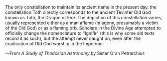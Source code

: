 The only constellation to maintain its ancient name in the present day, the constellation Toth directly corresponds to the ancient Tevinter Old God known as Toth, the Dragon of Fire. The depiction of this constellation varies, usually represented either as a man aflame (in agony, presumably a victim of the Old God) or as a flaming orb. Scholars in the Divine Age attempted to officially change the nomenclature to "Ignifir" (this is why some old texts record it as such), but the attempt never caught on, even after the eradication of Old God worship in the Imperium.

—From <i> A Study of Thedosian Astronomy </i> by Sister Oran Petrarchius
